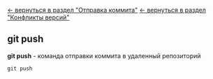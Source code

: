 [<- вернуться в раздел "Отправка коммита"](./pushing_commit.md)
[<- вернуться в раздел "Конфликты версий"](./version_conflict.md)

## git push

**git push** - команда отправки коммита в удаленный репозиторий

```bash=
git push
```